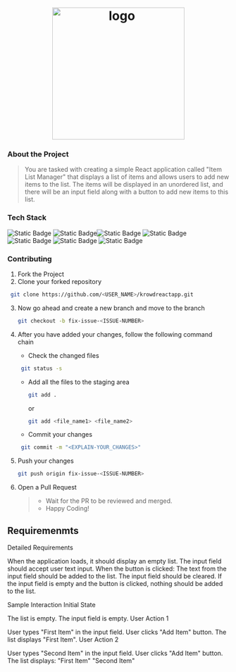 <div align='center'>

# <img src="https://github.com/user-attachments/assets/44daf431-c9ae-44f3-9fc1-237761608cca" alt="logo" width=300/>

</div>

### About the Project
> You are tasked with creating a simple React application called "Item List Manager" that displays a list of items and allows users to add new items to the list. The items will be displayed in an unordered list, and there will be an input field along with a button to add new items to this list.



### Tech Stack

![Static Badge](https://img.shields.io/badge/AWS-101010?logo=amazonwebservices&logoColor=%232496ED)  ![Static Badge](https://img.shields.io/badge/S3-101010?logo=amazons3)![Static Badge](https://img.shields.io/badge/IAM-101010?logo=amazoniam) ![Static Badge](https://img.shields.io/badge/ReactJS-101010?logo=react&logoColor=%2361DAFB)  ![Static Badge](https://img.shields.io/badge/HTML-101010?logo=html5&logoColor=%23E34F26) ![Static Badge](https://img.shields.io/badge/JavaScript-101010?logo=javascript&logoColor=%23F7DF1E) ![Static Badge](https://img.shields.io/badge/CSS-101010?logo=css3&logoColor=%231572B6) 


### Contributing

1. Fork the Project
2. Clone your forked repository

```sh
 git clone https://github.com/<USER_NAME>/krowdreactapp.git
```

3. Now go ahead and create a new branch and move to the branch
   ```sh
   git checkout -b fix-issue-<ISSUE-NUMBER>
   ```
4. After you have added your changes, follow the following command chain

   - Check the changed files

   ```sh
    git status -s
   ```

   - Add all the files to the staging area
     ```sh
     git add .
     ```
     or
     ```sh
     git add <file_name1> <file_name2>
     ```
   - Commit your changes

   ```sh
    git commit -m "<EXPLAIN-YOUR_CHANGES>"
   ```

5. Push your changes
   ```sh
   git push origin fix-issue-<ISSUE-NUMBER>
   ```
6. Open a Pull Request
   > - Wait for the PR to be reviewed and merged.
   > - Happy Coding!

## Requiremenmts

Detailed Requirements

When the application loads, it should display an empty list.
The input field should accept user text input.
When the button is clicked:
The text from the input field should be added to the list.
The input field should be cleared.
If the input field is empty and the button is clicked, nothing should be added to the list.


Sample Interaction
Initial State

The list is empty.
The input field is empty.
User Action 1

User types "First Item" in the input field.
User clicks "Add Item" button.
The list displays "First Item".
User Action 2

User types "Second Item" in the input field.
User clicks "Add Item" button.
The list displays:
"First Item"
"Second Item"

